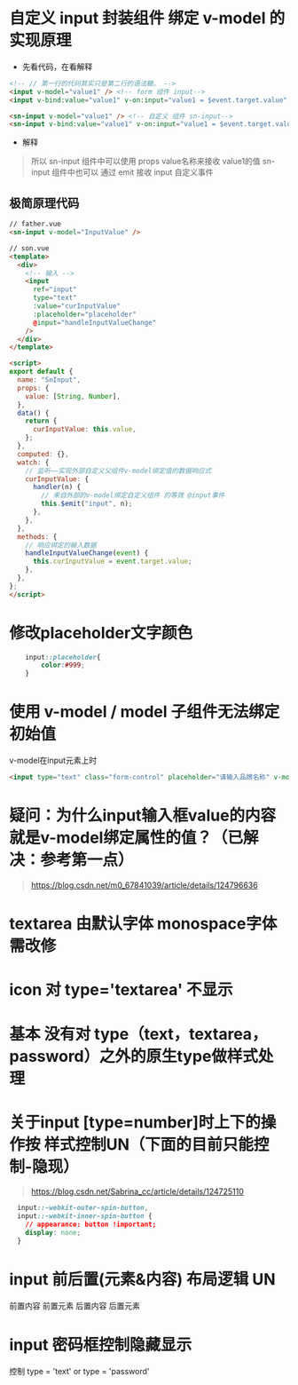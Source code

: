 # 自定义 input 封装组件 绑定 v-model 的实现原理
- 先看代码，在看解释
~~~html
<!-- // 第⼀⾏的代码其实只是第⼆⾏的语法糖。 -->
<input v-model="value1" /> <!-- form 组件 input-->
<input v-bind:value="value1" v-on:input="value1 = $event.target.value" />

<sn-input v-model="value1" /> <!-- 自定义 组件 sn-input-->
<sn-input v-bind:value="value1" v-on:input="value1 = $event.target.value" />
~~~
- 解释
> 所以  sn-input 组件中可以使用 props value名称来接收 value1的值
> sn-input 组件中也可以 通过 emit 接收 input 自定义事件

## 极简原理代码
~~~html
// father.vue
<sn-input v-model="InputValue" />
~~~

~~~html
// son.vue
<template>
  <div>
    <!-- 输入 -->
    <input
      ref="input"
      type="text"
      :value="curInputValue"
      :placeholder="placeholder"
      @input="handleInputValueChange"
    />
  </div>
</template>

<script>
export default {
  name: "SnInput",
  props: {
    value: [String, Number],
  },
  data() {
    return {
      curInputValue: this.value,
    };
  },
  computed: {},
  watch: {
    // 监听——实现外部自定义父组件v-model绑定值的数据响应式
    curInputValue: {
      handler(n) {
        // 来自外部的v-model绑定自定义组件 的等效 @input事件
        this.$emit("input", n);
      },
    },
  },
  methods: {
    // 响应绑定的输入数据
    handleInputValueChange(event) {
      this.curInputValue = event.target.value;
    },
  },
};
</script>
~~~


# 修改placeholder文字颜色
~~~css
    input::placeholder{
        color:#999;
    }
~~~


# 使用 v-model / model 子组件无法绑定初始值

v-model在input元素上时 
~~~html
<input type="text" class="form-control" placeholder="请输入品牌名称" v-model="sth">
~~~


# 疑问：为什么input输入框value的内容就是v-model绑定属性的值？（已解决：参考第一点）

> https://blog.csdn.net/m0_67841039/article/details/124796636

# textarea 由默认字体 monospace字体 需改修

# icon 对 type='textarea' 不显示

# 基本 没有对 type（text，textarea，password）之外的原生type做样式处理

# 关于input [type=number]时上下的操作按 样式控制UN（下面的目前只能控制-隐现）
> https://blog.csdn.net/Sabrina_cc/article/details/124725110

~~~css
  input::-webkit-outer-spin-button,
  input::-webkit-inner-spin-button {
    // appearance: button !important;
    display: none;
  }
~~~

# input 前后置(元素&内容) 布局逻辑 UN
前置内容
前置元素
后置内容
后置元素

# input 密码框控制隐藏显示

控制 type = 'text' or type = 'password'